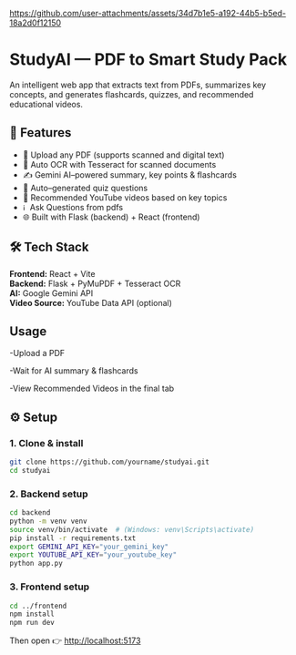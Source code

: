 https://github.com/user-attachments/assets/34d7b1e5-a192-44b5-b5ed-18a2d0f12150

# StudyAI — PDF to Smart Study Pack

An intelligent web app that extracts text from PDFs, summarizes key concepts, and generates flashcards, quizzes, and recommended educational videos.

## 🚀 Features
- 📄 Upload any PDF (supports scanned and digital text)
- 🧩 Auto OCR with Tesseract for scanned documents
- ✍️ Gemini AI–powered summary, key points & flashcards
- 🧠 Auto–generated quiz questions
- 🎥 Recommended YouTube videos based on key topics
- <img width="12" height="12" alt="image" src="https://github.com/user-attachments/assets/a1c87e3f-9b19-423d-9218-dcbc975340bc" />Ask Questions from pdfs
- 🌐 Built with Flask (backend) + React (frontend)

## 🛠️ Tech Stack
**Frontend:** React + Vite  
**Backend:** Flask + PyMuPDF + Tesseract OCR  
**AI:** Google Gemini API  
**Video Source:** YouTube Data API (optional)  
## Usage

-Upload a PDF

-Wait for AI summary & flashcards

-View Recommended Videos in the final tab
## ⚙️ Setup

### 1. Clone & install
```bash
git clone https://github.com/yourname/studyai.git
cd studyai
```

### 2. Backend setup
```bash
cd backend
python -m venv venv
source venv/bin/activate  # (Windows: venv\Scripts\activate)
pip install -r requirements.txt
export GEMINI_API_KEY="your_gemini_key"
export YOUTUBE_API_KEY="your_youtube_key"
python app.py
```

### 3. Frontend setup
```bash
cd ../frontend
npm install
npm run dev
```

Then open 👉 [http://localhost:5173](http://localhost:5173)


